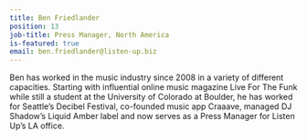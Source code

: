 ```yaml
---
title: Ben Friedlander
position: 13
job-title: Press Manager, North America
is-featured: true
email: ben.friedlander@listen-up.biz
---
```


Ben has worked in the music industry since 2008 in a variety of different capacities. Starting with influential online music magazine Live For The Funk while still a student at the University of Colorado at Boulder, he has worked for Seattle’s Decibel Festival, co-founded music app Craaave, managed DJ Shadow’s Liquid Amber label and now serves as a Press Manager for Listen Up’s LA office.